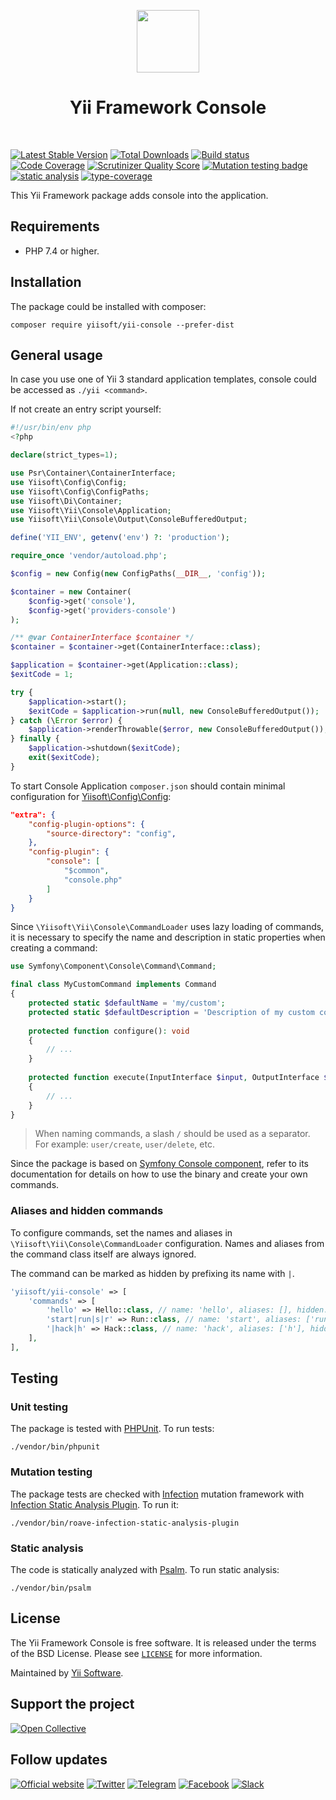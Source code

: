 <p align="center">
    <a href="https://github.com/yiisoft" target="_blank">
        <img src="https://yiisoft.github.io/docs/images/yii_logo.svg" height="100px">
    </a>
    <h1 align="center">Yii Framework Console</h1>
    <br>
</p>

[![Latest Stable Version](https://poser.pugx.org/yiisoft/yii-console/v/stable.png)](https://packagist.org/packages/yiisoft/yii-console)
[![Total Downloads](https://poser.pugx.org/yiisoft/yii-console/downloads.png)](https://packagist.org/packages/yiisoft/yii-console)
[![Build status](https://github.com/yiisoft/yii-console/workflows/build/badge.svg)](https://github.com/yiisoft/yii-console/actions)
[![Code Coverage](https://scrutinizer-ci.com/g/yiisoft/yii-console/badges/coverage.png)](https://scrutinizer-ci.com/g/yiisoft/yii-console/)
[![Scrutinizer Quality Score](https://scrutinizer-ci.com/g/yiisoft/yii-console/badges/quality-score.png)](https://scrutinizer-ci.com/g/yiisoft/yii-console/)
[![Mutation testing badge](https://img.shields.io/endpoint?style=flat&url=https%3A%2F%2Fbadge-api.stryker-mutator.io%2Fgithub.com%2Fyiisoft%2Fyii-console%2Fmaster)](https://dashboard.stryker-mutator.io/reports/github.com/yiisoft/yii-console/master)
[![static analysis](https://github.com/yiisoft/yii-console/workflows/static%20analysis/badge.svg)](https://github.com/yiisoft/yii-console/actions?query=workflow%3A%22static+analysis%22)
[![type-coverage](https://shepherd.dev/github/yiisoft/yii-console/coverage.svg)](https://shepherd.dev/github/yiisoft/yii-console)

This Yii Framework package adds console into the application.

## Requirements

- PHP 7.4 or higher.

## Installation

The package could be installed with composer:

```shell
composer require yiisoft/yii-console --prefer-dist
```

## General usage

In case you use one of Yii 3 standard application templates, console could be accessed as `./yii <command>`.

If not create an entry script yourself:

```php
#!/usr/bin/env php
<?php

declare(strict_types=1);

use Psr\Container\ContainerInterface;
use Yiisoft\Config\Config;
use Yiisoft\Config\ConfigPaths;
use Yiisoft\Di\Container;
use Yiisoft\Yii\Console\Application;
use Yiisoft\Yii\Console\Output\ConsoleBufferedOutput;

define('YII_ENV', getenv('env') ?: 'production');

require_once 'vendor/autoload.php';

$config = new Config(new ConfigPaths(__DIR__, 'config'));

$container = new Container(
    $config->get('console'),
    $config->get('providers-console')
);

/** @var ContainerInterface $container */
$container = $container->get(ContainerInterface::class);

$application = $container->get(Application::class);
$exitCode = 1;

try {
    $application->start();
    $exitCode = $application->run(null, new ConsoleBufferedOutput());
} catch (\Error $error) {
    $application->renderThrowable($error, new ConsoleBufferedOutput());
} finally {
    $application->shutdown($exitCode);
    exit($exitCode);
}
```

To start Console Application `composer.json` should contain minimal configuration
for [Yiisoft\Config\Config](https://github.com/yiisoft/config):

```json    
"extra": {
    "config-plugin-options": {
        "source-directory": "config",
    },
    "config-plugin": {
        "console": [
            "$common",
            "console.php"
        ]
    }
}
```

Since `\Yiisoft\Yii\Console\CommandLoader` uses lazy loading of commands, it is necessary
to specify the name and description in static properties when creating a command:

```php
use Symfony\Component\Console\Command\Command;

final class MyCustomCommand implements Command
{
    protected static $defaultName = 'my/custom';
    protected static $defaultDescription = 'Description of my custom command.';
    
    protected function configure(): void
    {
        // ...
    }
    
    protected function execute(InputInterface $input, OutputInterface $output): in
    {
        // ...
    }
}
```

> When naming commands, a slash `/` should be used as a separator. For example: `user/create`, `user/delete`, etc.


Since the package is based on [Symfony Console component](https://symfony.com/doc/current/components/console.html),
refer to its documentation for details on how to use the binary and create your own commands.

### Aliases and hidden commands

To configure commands, set the names and aliases in `\Yiisoft\Yii\Console\CommandLoader` configuration.
Names and aliases from the command class itself are always ignored.

The command can be marked as hidden by prefixing its name with `|`.


```php
'yiisoft/yii-console' => [
    'commands' => [
        'hello' => Hello::class, // name: 'hello', aliases: [], hidden: false
        'start|run|s|r' => Run::class, // name: 'start', aliases: ['run', 's', 'r'], hidden: false
        '|hack|h' => Hack::class, // name: 'hack', aliases: ['h'], hidden: true
    ],
],
```

## Testing

### Unit testing

The package is tested with [PHPUnit](https://phpunit.de/). To run tests:

```shell
./vendor/bin/phpunit
```

### Mutation testing

The package tests are checked with [Infection](https://infection.github.io/) mutation framework with
[Infection Static Analysis Plugin](https://github.com/Roave/infection-static-analysis-plugin). To run it:

```shell
./vendor/bin/roave-infection-static-analysis-plugin
```

### Static analysis

The code is statically analyzed with [Psalm](https://psalm.dev/). To run static analysis:

```shell
./vendor/bin/psalm
```

## License

The Yii Framework Console is free software. It is released under the terms of the BSD License.
Please see [`LICENSE`](./LICENSE.md) for more information.

Maintained by [Yii Software](https://www.yiiframework.com/).

## Support the project

[![Open Collective](https://img.shields.io/badge/Open%20Collective-sponsor-7eadf1?logo=open%20collective&logoColor=7eadf1&labelColor=555555)](https://opencollective.com/yiisoft)

## Follow updates

[![Official website](https://img.shields.io/badge/Powered_by-Yii_Framework-green.svg?style=flat)](https://www.yiiframework.com/)
[![Twitter](https://img.shields.io/badge/twitter-follow-1DA1F2?logo=twitter&logoColor=1DA1F2&labelColor=555555?style=flat)](https://twitter.com/yiiframework)
[![Telegram](https://img.shields.io/badge/telegram-join-1DA1F2?style=flat&logo=telegram)](https://t.me/yii3en)
[![Facebook](https://img.shields.io/badge/facebook-join-1DA1F2?style=flat&logo=facebook&logoColor=ffffff)](https://www.facebook.com/groups/yiitalk)
[![Slack](https://img.shields.io/badge/slack-join-1DA1F2?style=flat&logo=slack)](https://yiiframework.com/go/slack)

